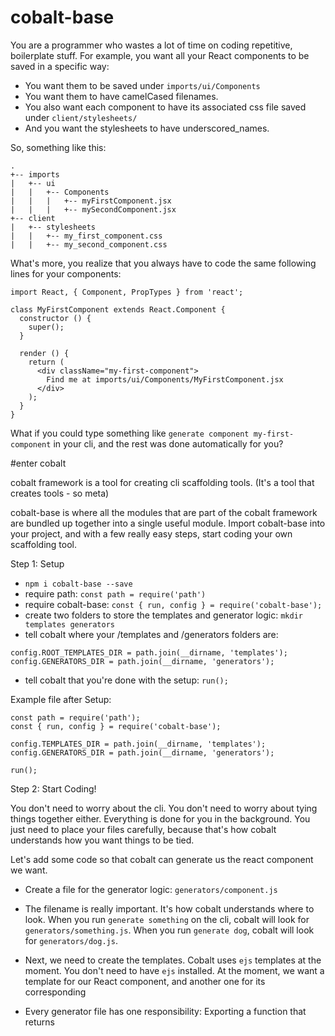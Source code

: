 # cobalt-base

You are a programmer who wastes a lot of time on coding repetitive, boilerplate stuff. For example, you want all your React components to be saved in a specific way:
- You want them to be saved under `imports/ui/Components`
- You want them to have camelCased filenames.
- You also want each component to have its associated css file saved under `client/stylesheets/`
- And you want the stylesheets to have underscored_names.

So, something like this:

```
.
+-- imports
|   +-- ui
|   |   +-- Components
|   |   |   +-- myFirstComponent.jsx
|   |   |   +-- mySecondComponent.jsx
+-- client
|   +-- stylesheets
|   |   +-- my_first_component.css
|   |   +-- my_second_component.css
```

What's more, you realize that you always have to code the same following lines for your components:

```
import React, { Component, PropTypes } from 'react';

class MyFirstComponent extends React.Component {
  constructor () {
    super();
  }

  render () {
    return (
      <div className="my-first-component">
        Find me at imports/ui/Components/MyFirstComponent.jsx
      </div>
    );
  }
}
```

What if you could type something like `generate component my-first-component` in your cli, and the rest was done automatically for you?

#enter cobalt

cobalt framework is a tool for creating cli scaffolding tools. (It's a tool that creates tools - so meta)


cobalt-base is where all the modules that are part of the cobalt framework are bundled up together into a single useful module. Import cobalt-base into your project, and with a few really easy steps, start coding your own scaffolding tool.

Step 1: Setup

- `npm i cobalt-base --save`
- require path: `const path = require('path')`
- require cobalt-base: `const { run, config } = require('cobalt-base');`
- create two folders to store the templates and generator logic: `mkdir templates generators`
- tell cobalt where your /templates and /generators folders are: 
```
config.ROOT_TEMPLATES_DIR = path.join(__dirname, 'templates');
config.GENERATORS_DIR = path.join(__dirname, 'generators');
```
- tell cobalt that you're done with the setup: `run();`

Example file after Setup:

```
const path = require('path');
const { run, config } = require('cobalt-base');

config.TEMPLATES_DIR = path.join(__dirname, 'templates');
config.GENERATORS_DIR = path.join(__dirname, 'generators');

run();
```

Step 2: Start Coding!

You don't need to worry about the cli. You don't need to worry about tying things together either. Everything is done for you in the background. You just need to place your files carefully, because that's how cobalt understands how you want things to be tied.

Let's add some code so that cobalt can generate us the react component we want.

- Create a file for the generator logic: `generators/component.js`
- The filename is really important. It's how cobalt understands where to look. When you run `generate something` on the cli, cobalt will look for `generators/something.js`. When you run `generate dog`, cobalt will look for `generators/dog.js`.
- Next, we need to create the templates. Cobalt uses `ejs` templates at the moment. You don't need to have `ejs` installed. At the moment, we want a template for our React component, and another one for its corresponding  


- Every generator file has one responsibility: Exporting a function that returns 
